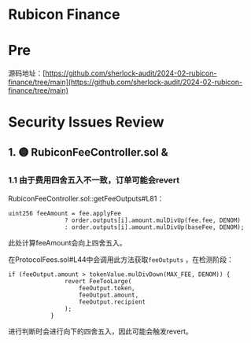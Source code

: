# Rubicon Finance

# Pre

源码地址：[https://github.com/sherlock-audit/2024-02-rubicon-finance/tree/main](https://github.com/sherlock-audit/2024-02-rubicon-finance/tree/main)

# Security Issues Review

## 1. 🟡 RubiconFeeController.sol &

### 1.1 由于费用四舍五入不一致，订单可能会revert

RubiconFeeController.sol::getFeeOutputs#L81：

```solidity
uint256 feeAmount = fee.applyFee
                ? order.outputs[i].amount.mulDivUp(fee.fee, DENOM)
                : order.outputs[i].amount.mulDivUp(baseFee, DENOM);
```

此处计算feeAmount会向上四舍五入。

在ProtocolFees.sol#L44中会调用此方法获取`feeOutputs` ，在检测阶段：

```solidity
if (feeOutput.amount > tokenValue.mulDivDown(MAX_FEE, DENOM)) {
                revert FeeTooLarge(
                    feeOutput.token,
                    feeOutput.amount,
                    feeOutput.recipient
                );
            }
```

进行判断时会进行向下的四舍五入，因此可能会触发revert。